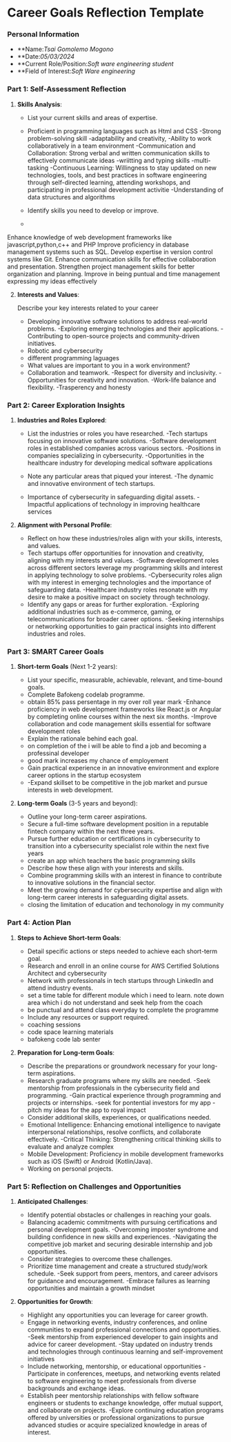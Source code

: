 
# Career Goals Reflection Template

### Personal Information

- **Name:*Tsai Gomolemo Mogono*
- **Date:*05/03/2024*
- **Current Role/Position:*Soft ware engineering student*
- **Field of Interest:*Soft Ware engineering*

### Part 1: Self-Assessment Reflection

1. **Skills Analysis**:
    
    - List your current skills and areas of expertise.
    - Proficient in programming languages such as Html and CSS
    -Strong problem-solving skill
    -adaptability and creativity,
    -Ability to work collaboratively in a team environment
    -Communication and Collaboration: Strong verbal and written communication skills to effectively communicate ideas
    -wriitting and typing skills
    -multi-tasking
    -Continuous Learning: Willingness to stay updated on new technologies, tools, and best practices in software engineering through self-directed learning, attending workshops, and participating in professional development activitie
   -Understanding of data structures and algorithms

    - Identify skills you need to develop or improve.
    - 
Enhance knowledge of web development frameworks like javascript,python,c++ and PHP
Improve proficiency in database management systems such as SQL.
Develop expertise in version control systems like Git.
Enhance communication skills for effective collaboration and presentation.
Strengthen project management skills for better organization and planning.
Improve in being puntual and time management
expressing my ideas effectively

2. **Interests and Values**:
    
   Describe your key interests related to your career
    - Developing innovative software solutions to address real-world problems.
    -Exploring emerging technologies and their applications.
    -Contributing to open-source projects and community-driven initiatives.
    - Robotic and cybersecurity
    - different programming laguages
    - What values are important to you in a work environment?
    - Collaboration and teamwork.
    -Respect for diversity and inclusivity.
    -Opportunities for creativity and innovation.
    -Work-life balance and flexibility.
    -Trasperency and honesty    

### Part 2: Career Exploration Insights

1. **Industries and Roles Explored**:
    
    - List the industries or roles you have researched. 
    -Tech startups focusing on innovative software solutions.
    -Software development roles in established companies across various sectors.
    -Positions in companies specializing in cybersecurity.
    -Opportunities in the healthcare industry for developing medical software applications

    - Note any particular areas that piqued your interest.
    -The dynamic and innovative environment of tech startups.
   - Importance of cybersecurity in safeguarding digital assets.
    -Impactful applications of technology in improving healthcare services    
2. **Alignment with Personal Profile**:
    
    - Reflect on how these industries/roles align with your skills, interests, and values.
    - Tech startups offer opportunities for innovation and creativity, aligning with my interests and values.
    -Software development roles across different sectors leverage my programming skills and interest in applying technology to solve problems.
    -Cybersecurity roles align with my interest in emerging technologies and the importance of safeguarding data.
    -Healthcare industry roles resonate with my desire to make a positive impact on society through technology.
    - Identify any gaps or areas for further exploration.
    -Exploring additional industries such as e-commerce, gaming, or telecommunications for broader career options.
    -Seeking internships or networking opportunities to gain practical insights into different industries and roles.

### Part 3: SMART Career Goals

1. **Short-term Goals** (Next 1-2 years):
    
    - List your specific, measurable, achievable, relevant, and time-bound goals.
    - Complete Bafokeng codelab programme.
    - obtain 85% pass persentage in my over roll year mark
    -Enhance proficiency in web development frameworks like React.js or Angular by completing online courses within the next six months.
      -Improve collaboration and code management skills essential for software development roles
    - Explain the rationale behind each goal.
    - on completion of the i will be able to find a job and becoming a professinal developer
    - good mark increases my chance of employement
    - Gain practical experience in an innovative environment and explore career options in the startup ecosystem
    - -Expand skillset to be competitive in the job market and pursue interests in web development.
2. **Long-term Goals** (3-5 years and beyond):
    
    - Outline your long-term career aspirations.
    - Secure a full-time software development position in a reputable fintech company within the next three years.
    - Pursue further education or certifications in cybersecurity to transition into a cybersecurity specialist role within the next five years
    - create an app which teachers the basic programming skills 
    - Describe how these align with your interests and skills.
    - Combine programming skills with an interest in finance to contribute to innovative solutions in the financial sector.
    - Meet the growing demand for cybersecurity expertise and align with long-term career interests in safeguarding digital assets.
    - closing the limitation of education and techonology in my community

### Part 4: Action Plan

1. **Steps to Achieve Short-term Goals**:
    
    - Detail specific actions or steps needed to achieve each short-term goal.
    - Research and enroll in an online course for AWS Certified Solutions Architect and cybersecurity
    - Network with professionals in tech startups through LinkedIn and attend industry events.
    - set a time table for different module which i need to learn. note down area which i do not understand and seek help from the coach
    - be punctual and attend class everyday to complete the programme
    - Include any resources or support required.
    - coaching sessions
    - code space learning materials
    - bafokeng code lab senter
2. **Preparation for Long-term Goals**:
    
    - Describe the preparations or groundwork necessary for your long-term aspirations.
    - Research graduate programs where my skills are needed.
    -Seek mentorship from professionals in the cybersecurity field and programming.
    -Gain practical experience through programming and projects or internships.
    -seek for pontential investors for my app
    -pitch my ideas for the app to royal impact
    - Consider additional skills, experiences, or qualifications needed.
    - Emotional Intelligence: Enhancing emotional intelligence to navigate interpersonal relationships, resolve conflicts, and collaborate effectively.
    -Critical Thinking: Strengthening critical thinking skills to evaluate and analyze complex 
    - Mobile Development: Proficiency in mobile development frameworks such as iOS (Swift) or Android (Kotlin/Java).
    - Working on personal projects.

### Part 5: Reflection on Challenges and Opportunities

1. **Anticipated Challenges**:
    
    - Identify potential obstacles or challenges in reaching your goals.
    - Balancing academic commitments with pursuing certifications and personal development goals.
    -Overcoming imposter syndrome and building confidence in new skills and experiences.
    -Navigating the competitive job market and securing desirable internship and job opportunities.
    - Consider strategies to overcome these challenges.
    - Prioritize time management and create a structured study/work schedule.
    -Seek support from peers, mentors, and career advisors for guidance and encouragement.
    -Embrace failures as learning opportunities and maintain a growth mindset
2. **Opportunities for Growth**:
    
    - Highlight any opportunities you can leverage for career growth.
    - Engage in networking events, industry conferences, and online communities to expand professional connections and opportunities.
    -Seek mentorship from experienced developer to gain insights and advice for career development.
    -Stay updated on industry trends and technologies through continuous learning and self-improvement initiatives
    - Include networking, mentorship, or educational opportunities
   -Participate in conferences, meetups, and networking events related to software engineering to meet professionals from diverse backgrounds and exchange ideas.
    - Establish peer mentorship relationships with fellow software engineers or students to exchange knowledge, offer mutual support, and collaborate on projects.
    -Explore continuing education programs offered by universities or professional organizations to pursue advanced studies or acquire specialized knowledge in areas of interest.
      



